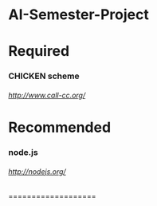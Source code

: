 AI-Semester-Project
===================


Required
===================
### CHICKEN scheme
###### http://www.call-cc.org/


Recommended
===================
### node.js
###### http://nodejs.org/
===================
